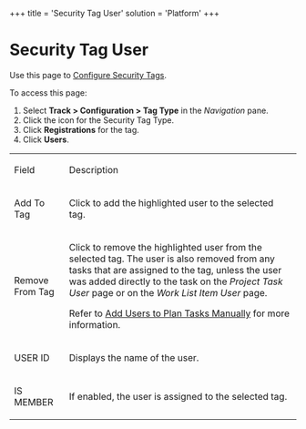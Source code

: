 +++
title = 'Security Tag User'
solution = 'Platform'
+++

# Security Tag User

<div class="use">

Use this page to [Configure Security
Tags](../Use_Cases/Configure_Security_Tags.htm).

</div>

To access this page:

1.  Select <span style="font-weight: bold;">Track \>
    </span>**Configuration \> Tag Type** in the *Navigation* pane.
2.  Click the icon for the Security Tag Type.
3.  Click **Registrations** for the tag.
4.  Click **Users**.

<table>
<tbody>
<tr class="odd">
<td><p>Field</p></td>
<td><p>Description</p></td>
</tr>
<tr class="even">
<td><p>Add To Tag</p></td>
<td><p>Click to add the highlighted user to the selected tag.</p></td>
</tr>
<tr class="odd">
<td><p>Remove From Tag</p></td>
<td><p>Click to remove the highlighted user from the selected tag. The user is also removed from any tasks that are assigned to the tag, unless the user was added directly to the task on the <em>Project Task User</em> page or on the <em>Work List Item User</em> page.</p>
<p>Refer to <a href="../Use_Cases/Add_Users_to_Plan_Tasks_Manually.htm">Add Users to Plan Tasks Manually</a> for more information.</p></td>
</tr>
<tr class="even">
<td><p>USER ID</p></td>
<td><p>Displays the name of the user.</p></td>
</tr>
<tr class="odd">
<td><p>IS MEMBER</p></td>
<td><p>If enabled, the user is assigned to the selected tag.</p></td>
</tr>
</tbody>
</table>
